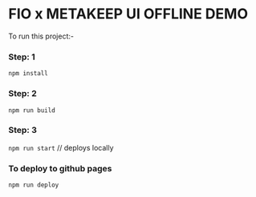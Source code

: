 # FIO x METAKEEP UI OFFLINE DEMO

To run this project:-

### Step: 1

`npm install`

### Step: 2

`npm run build`

### Step: 3

`npm run start`  // deploys locally

### To deploy to github pages

`npm run deploy`
